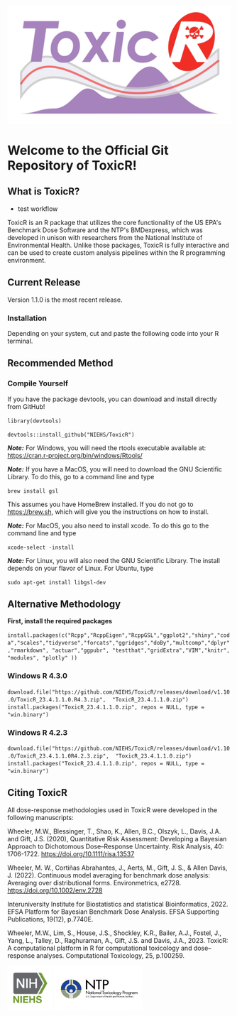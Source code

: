 ![alt text](https://github.com/wheelemw/ToxicRDocs/blob/main/Toxic-R_Web_Graphic_V13.jpg)

# Welcome to the Official Git Repository of ToxicR!

## What is ToxicR?

- test workflow 

ToxicR is an R package that utilizes the core functionality of the US EPA's Benchmark Dose Software and the NTP's BMDexpress, which was developed in unison with researchers from the National Institute of Environmental Health. Unlike those packages, ToxicR is fully interactive and can be used to create custom analysis pipelines within the R programming environment. 

## Current Release

Version 1.1.0 is the most recent release. 


### Installation

Depending on your system, cut and paste the following code into your R terminal. 

## Recommended Method
### Compile Yourself
If you have the package devtools, you can download and install directly from GitHub!


`library(devtools)`

`devtools::install_github("NIEHS/ToxicR")`

***Note:*** For Windows, you will need the rtools executable available at: https://cran.r-project.org/bin/windows/Rtools/

***Note:*** If you have a MacOS, you will need to download the GNU Scientific Library. 
To do this, go to a command line and type

`brew install gsl`

This assumes you have HomeBrew installed. If you do not go to https://brew.sh, which will give you the instructions on how to install. 

***Note:*** For MacOS, you also need to install xcode.  To do this go to the command line and type

`xcode-select -install`

***Note:*** For Linux, you will also need the GNU Scientific Library.  The install depends on your flavor of Linux. 
For Ubuntu, type

`sudo apt-get install libgsl-dev`

## Alternative Methodology

**First, install the required packages**
 
`install.packages(c("Rcpp","RcppEigen","RcppGSL","ggplot2","shiny","coda","scales","tidyverse","forcats","ggridges","doBy","multcomp","dplyr","rmarkdown", "actuar","ggpubr", "testthat","gridExtra","VIM","knitr", "modules", "plotly" ))`

### Windows R 4.3.0

`download.file("https://github.com/NIEHS/ToxicR/releases/download/v1.10.0/ToxicR_23.4.1.1.0.R4.3.zip", 
              "ToxicR_23.4.1.1.0.zip")`
`install.packages("ToxicR_23.4.1.1.0.zip", repos = NULL, type = "win.binary")`

### Windows R 4.2.3

`download.file("https://github.com/NIEHS/ToxicR/releases/download/v1.10.0/ToxicR_23.4.1.1.0R4.2.3.zip", 
              "ToxicR_23.4.1.1.0.zip")`
`install.packages("ToxicR_23.4.1.1.0.zip", repos = NULL, type = "win.binary")`

## Citing ToxicR

All dose-response methodologies used in ToxicR were developed in the following manuscripts: 

Wheeler, M.W., Blessinger, T., Shao, K., Allen, B.C., Olszyk, L., Davis, J.A. and Gift, J.S. (2020), Quantitative Risk Assessment: Developing a Bayesian Approach to Dichotomous Dose–Response Uncertainty. Risk Analysis, 40: 1706-1722. https://doi.org/10.1111/risa.13537

Wheeler, M. W., Cortiñas Abrahantes, J., Aerts, M., Gift, J. S., & Allen Davis, J. (2022). Continuous model averaging for benchmark dose analysis: Averaging over distributional forms. Environmetrics, e2728. https://doi.org/10.1002/env.2728

Interuniversity Institute for Biostatistics and statistical Bioinformatics, 2022. EFSA Platform for Bayesian Benchmark Dose Analysis. EFSA Supporting Publications, 19(12), p.7740E.

Wheeler, M.W., Lim, S., House, J.S., Shockley, K.R., Bailer, A.J., Fostel, J., Yang, L., Talley, D., Raghuraman, A., Gift, J.S. and Davis, J.A., 2023. ToxicR: A computational platform in R for computational toxicology and dose–response analyses. Computational Toxicology, 25, p.100259.

<img src="https://github.com/wheelemw/ToxicRDocs/blob/main/NIEHS.png" width="100" height="100"> <img src="https://github.com/wheelemw/ToxicRDocs/blob/main/NTP.gif" width="200" height="100">
  
